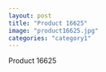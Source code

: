 ```yaml
---
layout: post
title: "Product 16625"
image: "product16625.jpg"
categories: "category1"
---
```

Product 16625
